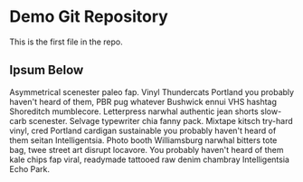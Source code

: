 # Demo Git Repository

This is the first file in the repo.

## Ipsum Below

Asymmetrical scenester paleo fap. Vinyl Thundercats Portland you probably haven't heard of them, PBR pug whatever Bushwick ennui VHS hashtag Shoreditch mumblecore. Letterpress narwhal authentic jean shorts slow-carb scenester. Selvage typewriter chia fanny pack. Mixtape kitsch try-hard vinyl, cred Portland cardigan sustainable you probably haven't heard of them seitan Intelligentsia. Photo booth Williamsburg narwhal bitters tote bag, twee street art disrupt locavore. You probably haven't heard of them kale chips fap viral, readymade tattooed raw denim chambray Intelligentsia Echo Park.
